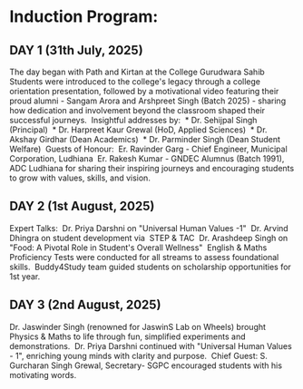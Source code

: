 # Induction Program:

## DAY 1 (31th July, 2025)

The day began with Path and Kirtan at the College Gurudwara Sahib
‎<br>
‎Students were introduced to the college's legacy through a college orientation presentation, followed by a motivational video featuring their proud alumni - Sangam Arora and Arshpreet Singh (Batch 2025) - sharing how dedication and involvement beyond the classroom shaped their successful journeys.
‎
‎Insightful addresses by:
‎
‎* Dr. Sehijpal Singh (Principal)
‎
‎* Dr. Harpreet Kaur Grewal (HoD, Applied Sciences)
‎
‎* Dr. Akshay Girdhar (Dean Academics)
‎
‎* Dr. Parminder Singh (Dean Student Welfare)
‎
‎Guests of Honour:
‎
‎Er. Ravinder Garg - Chief Engineer, Municipal Corporation, Ludhiana
‎
‎Er. Rakesh Kumar - GNDEC Alumnus (Batch 1991), ADC Ludhiana for sharing their inspiring journeys and encouraging students to grow with values, skills, and vision.
‎
## DAY 2 (1st August, 2025)

Expert Talks:
‎
‎Dr. Priya Darshni on "Universal Human Values -1"
‎
‎Dr. Arvind Dhingra on student development via
‎
‎STEP & TAC
‎
‎Dr. Arashdeep Singh on "Food: A Pivotal Role in Student's Overall Wellness"
‎
‎English & Maths Proficiency Tests were conducted for all streams to assess foundational skills.
‎
‎Buddy4Study team guided students on scholarship opportunities for 1st year.

## DAY 3 (2nd August, 2025)

Dr. Jaswinder Singh (renowned for JaswinS Lab on Wheels) brought Physics & Maths to life through fun, simplified experiments and demonstrations.
‎
‎Dr. Priya Darshni continued with "Universal Human Values - 1", enriching young minds with clarity and purpose.
‎
‎Chief Guest: S. Gurcharan Singh Grewal, Secretary- SGPC encouraged students with his motivating words.